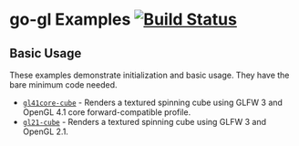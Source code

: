 # go-gl Examples [![Build Status](https://github.com/go-gl/example/actions/workflows/main.yml/badge.svg)](https://github.com/go-gl/example/actions/workflows/main.yml)

Basic Usage
-----------

These examples demonstrate initialization and basic usage. They have the bare minimum code needed.

-	[`gl41core-cube`](gl41core-cube) - Renders a textured spinning cube using GLFW 3 and OpenGL 4.1 core forward-compatible profile.
-	[`gl21-cube`](gl21-cube) - Renders a textured spinning cube using GLFW 3 and OpenGL 2.1.
